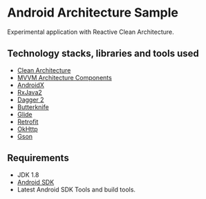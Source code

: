# Android Architecture Sample
Experimental application with Reactive Clean Architecture.

## Technology stacks, libraries and tools used

* [Clean Architecture](https://blog.cleancoder.com/uncle-bob/2012/08/13/the-clean-architecture.html)
* [MVVM Architecture Components](https://developer.android.com/topic/libraries/architecture)
* [AndroidX](https://developer.android.com/jetpack/androidx)
* [RxJava2](https://github.com/ReactiveX/RxJava/wiki/What's-different-in-2.0)
* [Dagger 2](https://github.com/google/dagger)
* [Butterknife](https://github.com/JakeWharton/butterknife)
* [Glide](https://github.com/bumptech/glide)
* [Retrofit](http://square.github.io/retrofit/)
* [OkHttp](http://square.github.io/okhttp/)
* [Gson](https://github.com/google/gson)

## Requirements

* JDK 1.8
* [Android SDK](https://developer.android.com/studio/index.html)
* Latest Android SDK Tools and build tools.

